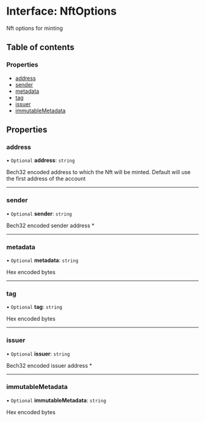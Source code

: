 # Interface: NftOptions

Nft options for minting

## Table of contents

### Properties

- [address](NftOptions.md#address)
- [sender](NftOptions.md#sender)
- [metadata](NftOptions.md#metadata)
- [tag](NftOptions.md#tag)
- [issuer](NftOptions.md#issuer)
- [immutableMetadata](NftOptions.md#immutablemetadata)

## Properties

### address

• `Optional` **address**: `string`

Bech32 encoded address to which the Nft will be minted. Default will use the
first address of the account

---

### sender

• `Optional` **sender**: `string`

Bech32 encoded sender address \*

---

### metadata

• `Optional` **metadata**: `string`

Hex encoded bytes

---

### tag

• `Optional` **tag**: `string`

Hex encoded bytes

---

### issuer

• `Optional` **issuer**: `string`

Bech32 encoded issuer address \*

---

### immutableMetadata

• `Optional` **immutableMetadata**: `string`

Hex encoded bytes
